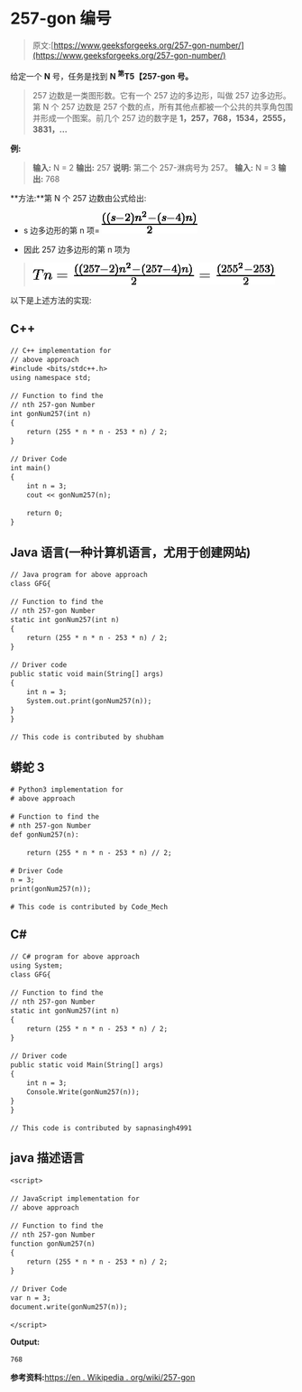 # 257-gon 编号

> 原文:[https://www.geeksforgeeks.org/257-gon-number/](https://www.geeksforgeeks.org/257-gon-number/)

给定一个 **N** 号，任务是找到 **N <sup>第</sup>T5【257-gon 号。** 

> 257 边数是一类图形数。它有一个 257 边的多边形，叫做 257 边多边形。第 N 个 257 边数是 257 个数的点，所有其他点都被一个公共的共享角包围并形成一个图案。前几个 257 边的数字是 **1，257，768，1534，2555，3831，…**

**例:**

> **输入:** N = 2
> **输出:** 257
> **说明:**
> 第二个 257-淋病号为 257。
> **输入:** N = 3
> **输出:** 768

**方法:**第 N 个 257 边数由公式给出:

*   s 边多边形的第 n 项= ![\frac{((s-2)n^2 - (s-4)n)}{2}  ](img/3e1c344c528b24a9b43d5ebf5753c187.png "Rendered by QuickLaTeX.com")

*   因此 257 边多边形的第 n 项为

> ![Tn =\frac{((257-2)n^2 - (257-4)n)}{2} =\frac{(255^2 - 253)}{2} ](img/63145ad8a345e5551beb6f1edf3cde14.png "Rendered by QuickLaTeX.com")

以下是上述方法的实现:

## C++

```
// C++ implementation for
// above approach
#include <bits/stdc++.h>
using namespace std;

// Function to find the
// nth 257-gon Number
int gonNum257(int n)
{
    return (255 * n * n - 253 * n) / 2;
}

// Driver Code
int main()
{
    int n = 3;
    cout << gonNum257(n);

    return 0;
}
```

## Java 语言(一种计算机语言，尤用于创建网站)

```
// Java program for above approach
class GFG{

// Function to find the
// nth 257-gon Number
static int gonNum257(int n)
{
    return (255 * n * n - 253 * n) / 2;
}

// Driver code
public static void main(String[] args)
{
    int n = 3;
    System.out.print(gonNum257(n));
}
}

// This code is contributed by shubham
```

## 蟒蛇 3

```
# Python3 implementation for
# above approach

# Function to find the
# nth 257-gon Number
def gonNum257(n):

    return (255 * n * n - 253 * n) // 2;

# Driver Code
n = 3;
print(gonNum257(n));

# This code is contributed by Code_Mech
```

## C#

```
// C# program for above approach
using System;
class GFG{

// Function to find the
// nth 257-gon Number
static int gonNum257(int n)
{
    return (255 * n * n - 253 * n) / 2;
}

// Driver code
public static void Main(String[] args)
{
    int n = 3;
    Console.Write(gonNum257(n));
}
}

// This code is contributed by sapnasingh4991
```

## java 描述语言

```
<script>

// JavaScript implementation for
// above approach

// Function to find the
// nth 257-gon Number
function gonNum257(n)
{
    return (255 * n * n - 253 * n) / 2;
}

// Driver Code
var n = 3;
document.write(gonNum257(n));

</script>
```

**Output:** 

```
768
```

**参考资料:**[https://en . Wikipedia . org/wiki/257-gon](https://en.wikipedia.org/wiki/257-gon)